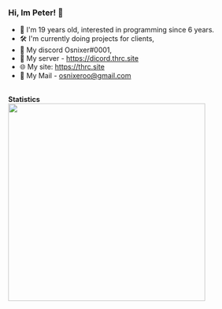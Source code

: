 ### Hi, Im Peter! 👋

- 💎  I'm 19 years old, interested in programming since 6 years.
- 🛠   I'm currently doing projects for clients,
- 💬  My discord Osnixer#0001,
- 🎊  My server - https://dicord.thrc.site
- 🌐  My site: https://thrc.site
- 📧  My Mail - [osnixeroo@gmail.com](mailto:osnixeroo@gmail.com)


<br>
<b align="left">Statistics</b>
<br>
<img align="left" width="400px" src="https://github-readme-stats.vercel.app/api?username=Osnixeroo&count_private=true&show_icons=true" />

